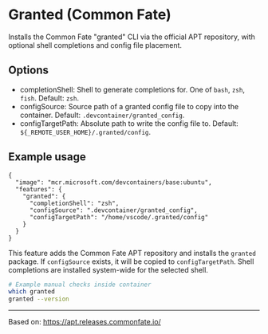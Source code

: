 # Granted (Common Fate)

Installs the Common Fate "granted" CLI via the official APT repository, with optional shell completions and config file placement.

## Options

- completionShell: Shell to generate completions for. One of `bash`, `zsh`, `fish`. Default: `zsh`.
- configSource: Source path of a granted config file to copy into the container. Default: `.devcontainer/granted_config`.
- configTargetPath: Absolute path to write the config file to. Default: `${_REMOTE_USER_HOME}/.granted/config`.

## Example usage

```jsonc
{
  "image": "mcr.microsoft.com/devcontainers/base:ubuntu",
  "features": {
    "granted": {
      "completionShell": "zsh",
      "configSource": ".devcontainer/granted_config",
      "configTargetPath": "/home/vscode/.granted/config"
    }
  }
}
```

This feature adds the Common Fate APT repository and installs the `granted` package. If `configSource` exists, it will be copied to `configTargetPath`. Shell completions are installed system-wide for the selected shell.

```bash
# Example manual checks inside container
which granted
granted --version
```

---

Based on: https://apt.releases.commonfate.io/
